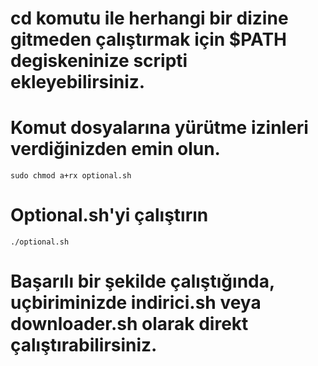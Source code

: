# cd komutu ile herhangi bir dizine gitmeden çalıştırmak için $PATH degiskeninize scripti ekleyebilirsiniz.
# Komut dosyalarına yürütme izinleri verdiğinizden emin olun.
```
sudo chmod a+rx optional.sh
```
# Optional.sh'yi çalıştırın
```
./optional.sh
```
# Başarılı bir şekilde çalıştığında, uçbiriminizde indirici.sh veya downloader.sh olarak direkt çalıştırabilirsiniz.

